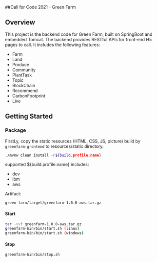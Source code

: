 ##Call for Code 2021 - Green Farm

## Overview
This project is the backend code for Green Farm, built on SpringBoot and embedded Tomcat. The backend provides RESTful APIs for front-end H5 pages to call. It includes the following features:
- Farm
- Land
- Produce
- Community
- PlantTask
- Topic
- BlockChain
- Recommend
- CarbonFootprint
- Live

## Getting Started

### Package
FirstLy, copy the static resources (HTML, CSS, JS, picture) build by `greenfarm-grontend` to resources/static directory.

```bash
./mvnw clean install -P${build.profile.name}
```

supported ${build.profile.name} includes: 
- dev
- ibm
- aws

Artifact:

```
green-farm/target/greenfarm-1.0.0-aws.tar.gz

```

#### Start
```bash
tar -xvf greenfarm-1.0.0-aws.tar.gz
greenfarm-bin/bin/start.sh (linux)
greenfarm-bin/bin/start.sh (windows)
```

#### Stop
```bash
greenfarm-bin/bin/stop.sh 
```


